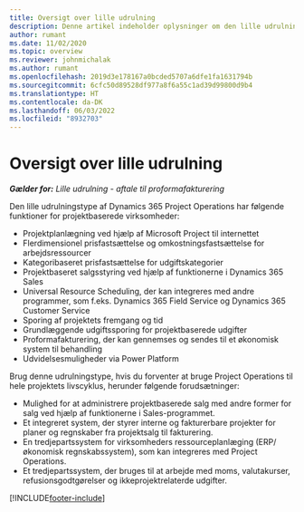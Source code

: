 ```yaml
---
title: Oversigt over lille udrulning
description: Denne artikel indeholder oplysninger om den lille udrulning af Dynamics 365 Project Operations.
author: rumant
ms.date: 11/02/2020
ms.topic: overview
ms.reviewer: johnmichalak
ms.author: rumant
ms.openlocfilehash: 2019d3e178167a0bcded5707a6dfe1fa1631794b
ms.sourcegitcommit: 6cfc50d89528df977a8f6a55c1ad39d99800d9b4
ms.translationtype: HT
ms.contentlocale: da-DK
ms.lasthandoff: 06/03/2022
ms.locfileid: "8932703"
---
```

# <a name="lite-deployment-overview"></a>Oversigt over lille udrulning

_**Gælder for:** Lille udrulning - aftale til proformafakturering_

Den lille udrulningstype af Dynamics 365 Project Operations har følgende funktioner for projektbaserede virksomheder:

- Projektplanlægning ved hjælp af Microsoft Project til internettet
- Flerdimensionel prisfastsættelse og omkostningsfastsættelse for arbejdsressourcer
- Kategoribaseret prisfastsættelse for udgiftskategorier
- Projektbaseret salgsstyring ved hjælp af funktionerne i Dynamics 365 Sales
- Universal Resource Scheduling, der kan integreres med andre programmer, som f.eks. Dynamics 365 Field Service og Dynamics 365 Customer Service
- Sporing af projektets fremgang og tid
- Grundlæggende udgiftssporing for projektbaserede udgifter
- Proformafakturering, der kan gennemses og sendes til et økonomisk system til behandling
- Udvidelsesmuligheder via Power Platform

Brug denne udrulningstype, hvis du forventer at bruge Project Operations til hele projektets livscyklus, herunder følgende forudsætninger:

- Mulighed for at administrere projektbaserede salg med andre former for salg ved hjælp af funktionerne i Sales-programmet.
- Et integreret system, der styrer interne og fakturerbare projekter for planer og regnskaber fra projektsalg til fakturering.
- En tredjepartssystem for virksomheders ressourceplanlæging (ERP/økonomisk regnskabssystem), som kan integreres med Project Operations.
- Et tredjepartssystem, der bruges til at arbejde med moms, valutakurser, refusionsgodtgørelser og ikkeprojektrelaterde udgifter.


[!INCLUDE[footer-include](../includes/footer-banner.md)]